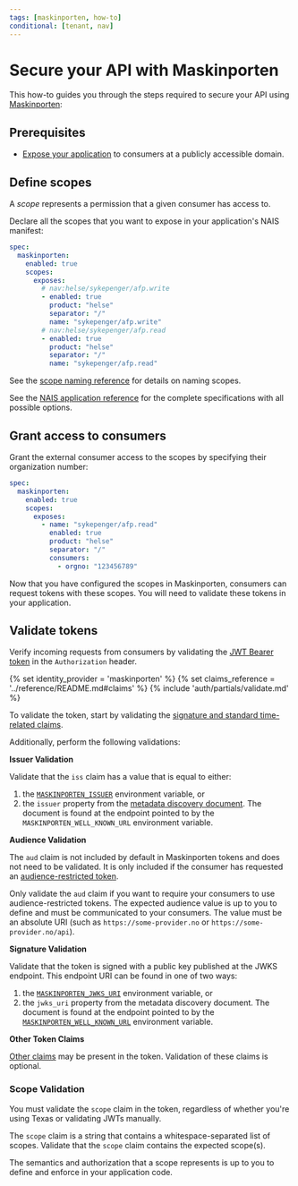 ```yaml
---
tags: [maskinporten, how-to]
conditional: [tenant, nav]
---
```


# Secure your API with Maskinporten

This how-to guides you through the steps required to secure your API using [Maskinporten](../README.md):

## Prerequisites

- [Expose your application](../../../workloads/application/how-to/expose.md) to consumers at a publicly accessible domain.

## Define scopes

A _scope_ represents a permission that a given consumer has access to.

Declare all the scopes that you want to expose in your application's NAIS manifest:

```yaml title="nais.yaml" hl_lines="5-15"
spec:
  maskinporten:
    enabled: true
    scopes:
      exposes:
        # nav:helse/sykepenger/afp.write
        - enabled: true
          product: "helse"
          separator: "/"
          name: "sykepenger/afp.write"
        # nav:helse/sykepenger/afp.read
        - enabled: true
          product: "helse"
          separator: "/"
          name: "sykepenger/afp.read"
```

See the [scope naming reference](../reference/README.md#scope-naming) for details on naming scopes.

See the [NAIS application reference](../../../workloads/application/reference/application-spec.md#maskinportenscopesexposes) for the complete specifications with all possible options.

## Grant access to consumers

Grant the external consumer access to the scopes by specifying their organization number:

```yaml title="nais.yaml" hl_lines="10-11"
spec:
  maskinporten:
    enabled: true
    scopes:
      exposes:
        - name: "sykepenger/afp.read"
          enabled: true
          product: "helse"
          separator: "/"
          consumers:
            - orgno: "123456789"
```

Now that you have configured the scopes in Maskinporten, consumers can request tokens with these scopes.
You will need to validate these tokens in your application.

## Validate tokens

Verify incoming requests from consumers by validating the [JWT Bearer token](../../explanations/README.md#bearer-token) in the `Authorization` header.

{% set identity_provider = 'maskinporten' %}
{% set claims_reference = '../reference/README.md#claims' %}
{% include 'auth/partials/validate.md' %}

To validate the token, start by validating the [signature and standard time-related claims](../../explanations/README.md#token-validation).

Additionally, perform the following validations:

**Issuer Validation**

Validate that the `iss` claim has a value that is equal to either:

1. the [`MASKINPORTEN_ISSUER`][variables-ref] environment variable, or
2. the `issuer` property from the [metadata discovery document](../../explanations/README.md#well-known-url-metadata-document).
   The document is found at the endpoint pointed to by the `MASKINPORTEN_WELL_KNOWN_URL` environment variable.

**Audience Validation**

The `aud` claim is not included by default in Maskinporten tokens and does not need to be validated.
It is only included if the consumer has requested an [audience-restricted token](https://docs.digdir.no/maskinporten_func_audience_restricted_tokens.html).

Only validate the `aud` claim if you want to require your consumers to use audience-restricted tokens.
The expected audience value is up to you to define and must be communicated to your consumers.
The value must be an absolute URI (such as `https://some-provider.no` or `https://some-provider.no/api`).

**Signature Validation**

Validate that the token is signed with a public key published at the JWKS endpoint.
This endpoint URI can be found in one of two ways:

1. the [`MASKINPORTEN_JWKS_URI`][variables-ref] environment variable, or
2. the `jwks_uri` property from the metadata discovery document.
   The document is found at the endpoint pointed to by the [`MASKINPORTEN_WELL_KNOWN_URL`][variables-ref] environment variable.

**Other Token Claims**

[Other claims](../reference/README.md#claims) may be present in the token.
Validation of these claims is optional.

### Scope Validation

You must validate the `scope` claim in the token, regardless of whether you're using Texas or validating JWTs manually.

The `scope` claim is a string that contains a whitespace-separated list of scopes.
Validate that the `scope` claim contains the expected scope(s).

The semantics and authorization that a scope represents is up to you to define and enforce in your application code.

[variables-ref]: ../reference/README.md#variables-for-validating-tokens
